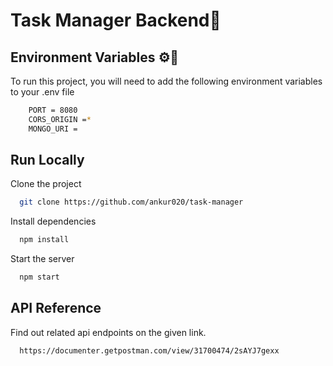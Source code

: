 # Task Manager Backend📱

## Environment Variables ⚙️🤖 

To run this project, you will need to add the following environment variables to your .env file

```bash
    PORT = 8080
    CORS_ORIGIN =*
    MONGO_URI = 
```

## Run Locally


Clone the project


```bash
  git clone https://github.com/ankur020/task-manager
```

Install dependencies

```bash
  npm install
```

Start the server

```bash
  npm start
```


## API Reference

Find out related api endpoints on the given link.

```bash
  https://documenter.getpostman.com/view/31700474/2sAYJ7gexx
```